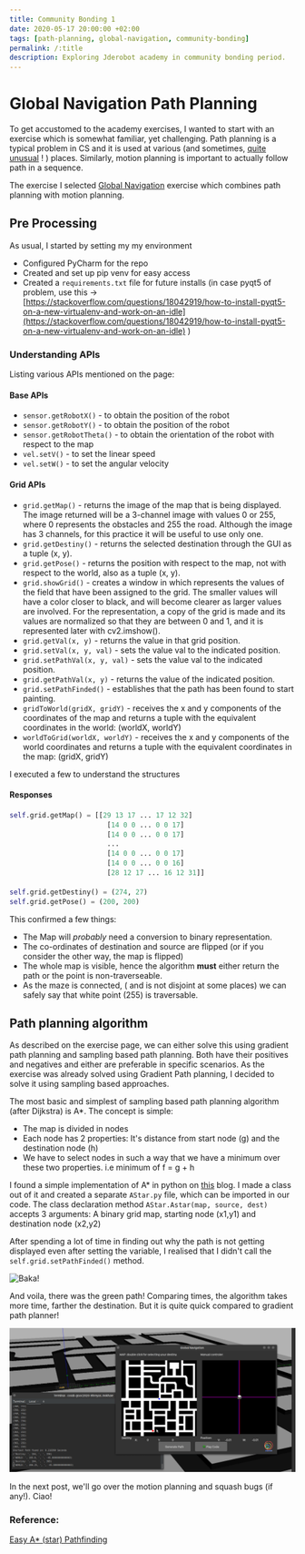 ```yaml
---
title: Community Bonding 1
date: 2020-05-17 20:00:00 +02:00
tags: [path-planning, global-navigation, community-bonding]
permalink: /:title
description: Exploring Jderobot academy in community bonding period.
---
```


# Global Navigation Path Planning

To get accustomed to the academy exercises, I wanted to start with an exercise which is somewhat familiar, yet challenging.
Path planning is a typical problem in CS and it is used at various (and sometimes, [quite unusual](https://www.researchgate.net/publication/267809499_A-based_Pathfinding_in_Modern_Computer_Games) ! ) places.
Similarly, motion planning is important to actually follow path in a sequence.
 
The exercise I selected [Global Navigation](https://jderobot.github.io/RoboticsAcademy/exercises/AutonomousCars/global_navigation/) 
exercise which combines path planning with motion planning. 

## Pre Processing

As usual, I started by setting my my environment
- Configured PyCharm for the repo
- Created and set up pip venv for easy access 
- Created a `requirements.txt` file for future installs (in case pyqt5 of problem, use this -> 
[https://stackoverflow.com/questions/18042919/how-to-install-pyqt5-on-a-new-virtualenv-and-work-on-an-idle](https://stackoverflow.com/questions/18042919/how-to-install-pyqt5-on-a-new-virtualenv-and-work-on-an-idle) )


### Understanding APIs
Listing various APIs mentioned on the page: 

#### Base APIs

- `sensor.getRobotX()` - to obtain the position of the robot
- `sensor.getRobotY()` - to obtain the position of the robot
- `sensor.getRobotTheta()` - to obtain the orientation of the robot with respect to the map
- `vel.setV()` - to set the linear speed
- `vel.setW()` - to set the angular velocity

#### Grid APIs

- `grid.getMap()` - returns the image of the map that is being displayed. The image returned will be a 3-channel image with values 0 or 255, where 0 represents the obstacles and 255 the road. Although the image has 3 channels, for this practice it will be useful to use only one.
- `grid.getDestiny()` - returns the selected destination through the GUI as a tuple (x, y).
- `grid.getPose()` - returns the position with respect to the map, not with respect to the world, also as a tuple (x, y).
- `grid.showGrid()` - creates a window in which represents the values ​​of the field that have been assigned to the grid. The smaller values ​​will have a color closer to black, and will become clearer as larger values ​​are involved. For the representation, a copy of the grid is made and its values ​​are normalized so that they are between 0 and 1, and it is represented later with cv2.imshow().
- `grid.getVal(x, y)` - returns the value in that grid position.
- `grid.setVal(x, y, val)` - sets the value val to the indicated position.
- `grid.setPathVal(x, y, val)` - sets the value val to the indicated position.
- `grid.getPathVal(x, y)` - returns the value of the indicated position.
- `grid.setPathFinded()` - establishes that the path has been found to start painting.
- `gridToWorld(gridX, gridY)` - receives the x and y components of the coordinates of the map and returns a tuple with the equivalent coordinates in the world: (worldX, worldY)
- `worldToGrid(worldX, worldY)` - receives the x and y components of the world coordinates and returns a tuple with the equivalent coordinates in the map: (gridX, gridY)


I executed a few to understand the structures

#### **Responses**

```python
self.grid.getMap() = [[29 13 17 ... 17 12 32]
                        [14 0 0 ... 0 0 17]
                        [14 0 0 ... 0 0 17]
                        ...
                        [14 0 0 ... 0 0 17]
                        [14 0 0 ... 0 0 16]
                        [28 12 17 ... 16 12 31]]

self.grid.getDestiny() = (274, 27)
self.grid.getPose() = (200, 200)
```

This confirmed a few things:

- The Map will _probably_ need a conversion to binary representation.
- The co-ordinates of destination and source are flipped (or if you consider the other way, the map is flipped)
- The whole map is visible, hence the algorithm **must** either return the path or the point is non-traverseable.
- As the maze is connected, ( and is not disjoint at some places) we can safely say that white point (255) is traversable.

## Path planning algorithm

As described on the exercise page, we can either solve this using gradient path planning and sampling
based path planning. Both have their positives and negatives and either are preferable in specific scenarios.
As the exercise was already solved using Gradient Path planning, I decided to solve it using sampling based approaches.

The most basic and simplest of sampling based path planning algorithm (after Dijkstra) is A*. The concept is simple:
- The map is divided in nodes
- Each node has 2 properties: It's distance from start node (g) and the destination node (h)
- We have to select nodes in such a way that we have a minimum over these two properties. i.e
 minimum of f = g + h

I found a simple implementation of A* in python on [this]() blog. I made a class out of it and created a separate `AStar.py`
file, which can be imported in our code. The class declaration method `AStar.Astar(map, source, dest)`
accepts 3 arguments: A binary grid map, starting node (x1,y1) and destination node (x2,y2)

After spending a lot of time in finding out why the path is not getting displayed even after setting the variable,
I realised that I didn't call the `self.grid.setPathFinded()` method. 

![Baka!](https://media.giphy.com/media/AjYsTtVxEEBPO/giphy.gif)

And voila, there was the green path! Comparing times, the algorithm takes more time, farther the destination. 
But it is quite quick compared to gradient path planner! 

![A Star](./AStar1.gif)

In the next post, we'll go over the motion planning and squash bugs (if any!). Ciao!

### Reference:

[Easy A* (star) Pathfinding](https://medium.com/@nicholas.w.swift/easy-a-star-pathfinding-7e6689c7f7b2)